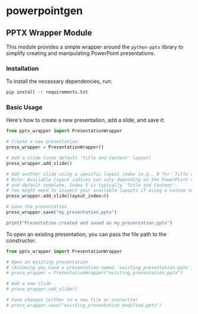 # powerpointgen

## PPTX Wrapper Module

This module provides a simple wrapper around the `python-pptx` library to simplify creating and manipulating PowerPoint presentations.

### Installation

To install the necessary dependencies, run:
```bash
pip install -r requirements.txt
```

### Basic Usage

Here's how to create a new presentation, add a slide, and save it:

```python
from pptx_wrapper import PresentationWrapper

# Create a new presentation
preso_wrapper = PresentationWrapper()

# Add a slide (uses default 'Title and Content' layout)
preso_wrapper.add_slide()

# Add another slide using a specific layout index (e.g., 0 for 'Title Slide')
# Note: Available layout indices can vary depending on the PowerPoint version
# and default template. Index 5 is typically 'Title and Content'.
# You might need to inspect your available layouts if using a custom template.
preso_wrapper.add_slide(layout_index=0)

# Save the presentation
preso_wrapper.save("my_presentation.pptx")

print("Presentation created and saved as my_presentation.pptx")
```

To open an existing presentation, you can pass the file path to the constructor:

```python
from pptx_wrapper import PresentationWrapper

# Open an existing presentation
# (Assuming you have a presentation named 'existing_presentation.pptx')
# preso_wrapper = PresentationWrapper("existing_presentation.pptx")

# Add a new slide
# preso_wrapper.add_slide()

# Save changes (either to a new file or overwrite)
# preso_wrapper.save("existing_presentation_modified.pptx")
```